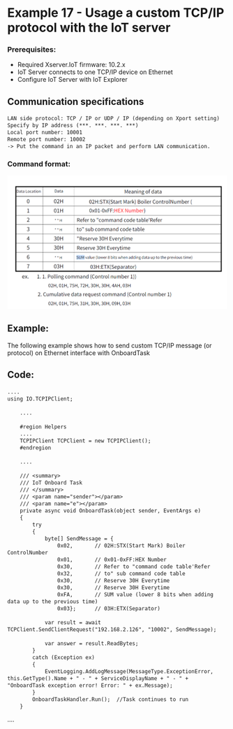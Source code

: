 # Example 17 - Usage a custom TCP/IP protocol with the IoT server

### Prerequisites:

  - Required Xserver.IoT firmware: 10.2.x
  - IoT Server connects to one TCP/IP device on Ethernet
  - Configure IoT Server with IoT Explorer

## Communication specifications

    LAN side protocol: TCP / IP or UDP / IP (depending on Xport setting)
    Specify by IP address (***. ***. ***. ***)
    Local port number: 10001
    Remote port number: 10002
    ‑> Put the command in an IP packet and perform LAN communication.
    
### Command format:

![](images/CommandFormat.png)

## Example:

The following example shows how to send custom TCP/IP message (or protocol) on Ethernet interface with OnboardTask

## Code:

    ....
    using IO.TCPIPClient;

        ....

        #region Helpers
        ....
        TCPIPClient TCPClient = new TCPIPClient();
        #endregion

        ....
        
        /// <summary>
        /// IoT Onboard Task
        /// </summary>
        /// <param name="sender"></param>
        /// <param name="e"></param>
        private async void OnboardTask(object sender, EventArgs e)
        {
            try
            {
                byte[] SendMessage = { 
                    0x02,       // 02H:STX(Start Mark) Boiler ControlNumber
                    0x01,       // 0x01‑0xFF:HEX Number
                    0x30,       // Refer to "command code table'Refer
                    0x32,       // to" sub command code table
                    0x30,       // Reserve 30H Everytime
                    0x30,       // Reserve 30H Everytime
                    0xFA,       // SUM value (lower 8 bits when adding data up to the previous time)
                    0x03};      // 03H:ETX(Separator)

                var result = await TCPClient.SendClientRequest("192.168.2.126", "10002", SendMessage);

                var answer = result.ReadBytes; 
            }
            catch (Exception ex)
            {
                EventLogging.AddLogMessage(MessageType.ExceptionError, this.GetType().Name + " - " + ServiceDisplayName + " - " + "OnboardTask exception error! Error: " + ex.Message);
            }
            OnboardTaskHandler.Run();  //Task continues to run
        }

   ....
        
      
        
